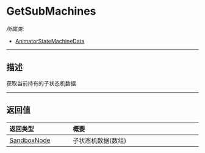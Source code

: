 # GetSubMachines

*所属类*:
* [AnimatorStateMachineData](/Api/Classes/Animation/AnimatorStateMachineData.md)
------------------------------------------------------------------------------------------
## 描述

获取当前持有的子状态机数据


------------------------------------------------------------------------------------------
## 返回值

|<div style="width:150px">返回类型</div>|<div style="width:520px">概要</div>|
|:---|:---|
|[SandboxNode](/Api/Classes/Base/SandboxNode.md)|子状态机数据(数组)|
